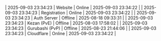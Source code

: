 | 2025-09-03 23:34:23 | Website | Online | 2025-09-03 23:34:22 |
| 2025-09-03 23:34:23 | Registration | Online | 2025-09-03 23:34:22 |
| 2025-09-03 23:34:23 | Auth Server | Offline | 2025-08-18 09:33:31 |
| 2025-09-03 23:34:23 | Kezan (PvE) | Offline | 2025-08-03 17:58:02 |
| 2025-09-03 23:34:23 | Gurubashi (PvP) | Offline | 2025-08-23 21:44:06 |
| 2025-09-03 23:34:23 | Cloudflare | Online | 2025-09-03 23:34:22 |

